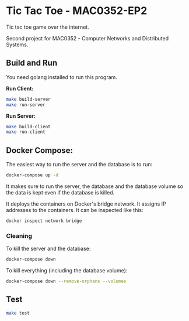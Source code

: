 # Tic Tac Toe - MAC0352-EP2
Tic tac toe game over the internet.

Second project for MAC0352 - Computer Networks and Distributed Systems.

## Build and Run
You need golang installed to run this program.

**Run Client:**
```sh
make build-server
make run-server
```

**Run Server:**
```sh
make build-client
make run-client
```

## Docker Compose:

The easiest way to run the server and the database is to run:
```sh
docker-compose up -d
```

It makes sure to run the server, the database and the database volume so the data is kept even if the database is killed.

It deploys the containers on Docker's bridge network. It assigns IP addresses to the containers. It can be inspected like this:
```sh
docker inspect network bridge
```

### Cleaning

To kill the server and the database:
```sh
docker-compose down
```

To kill everything (including the database volume):
```sh
docker-compose down --remove-orphans --volumes
```

## Test
```sh
make test
```
